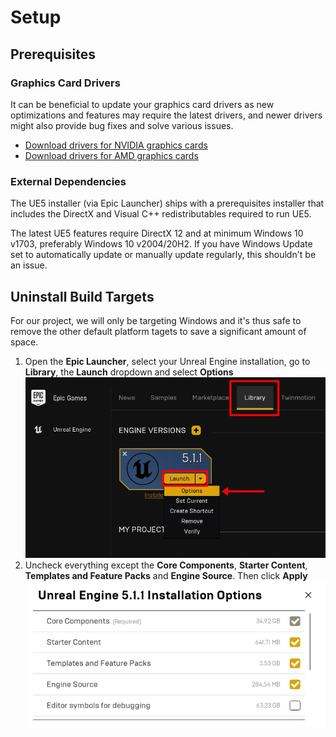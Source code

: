 # Setup

## Prerequisites

### Graphics Card Drivers

It can be beneficial to update your graphics card drivers as new optimizations and features may require the latest drivers, and newer drivers might also provide bug fixes and solve various issues.

- [Download drivers for NVIDIA graphics cards](http://www.nvidia.com/Download/index.aspx)
- [Download drivers for AMD graphics cards](http://support.amd.com/us/gpudownload/Pages/index.aspx)

### External Dependencies

The UE5 installer (via Epic Launcher) ships with a prerequisites installer that includes the DirectX and Visual C++ redistributables required to run UE5.

The latest UE5 features require DirectX 12 and at minimum Windows 10 v1703, preferably Windows 10 v2004/20H2. If you have Windows Update set to automatically update or manually update regularly, this shouldn't be an issue.

## Uninstall Build Targets

For our project, we will only be targeting Windows and it's thus safe to remove the other default platform tagets to save a significant amount of space.

1. Open the **Epic Launcher**, select your Unreal Engine installation, go to **Library**, the **Launch** dropdown and select **Options** ![](../../assets/epic_launcher.webp)
2. Uncheck everything except the **Core Components**, **Starter Content**, **Templates and Feature Packs** and **Engine Source**. Then click **Apply** ![](../../assets/ue5_install.webp)